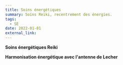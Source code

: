 ```yaml
---
title: Soins énergétiques
summary: Soins Reiki, recentrement des énergies.
tags:
  - SE
date: 2022-01-01
external_link:
---
```

**Soins énergétiques Reiki**

**Harmonisation énergétique avec l'antenne de Lecher**
